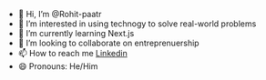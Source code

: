 - 👋 Hi, I’m @Rohit-paatr
- 👀 I’m interested in using technogy to solve real-world problems
- 🌱 I’m currently learning Next.js
- 💞️ I’m looking to collaborate on entreprenuership
- 📫 How to reach me [Linkedin](url)
- 😄 Pronouns: He/Him

<!---
Rohit-paatr/Rohit-paatr is a ✨ special ✨ repository because its `README.md` (this file) appears on your GitHub profile.
You can click the Preview link to take a look at your changes.
--->
